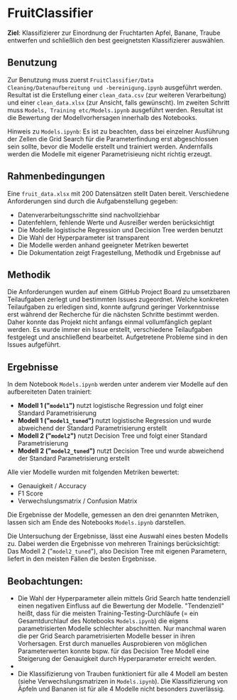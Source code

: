 # FruitClassifier

**Ziel**: Klassifizierer zur Einordnung der Fruchtarten Apfel, Banane, Traube entwerfen und schließlich den best geeignetsten Klassifizierer auswählen. 

## Benutzung 
Zur Benutzung muss zuerst ``FruitClassifier/Data Cleaning/Datenaufbereitung und -bereinigung.ipynb`` ausgeführt werden. Resultat ist die Erstellung einer ``clean_data.csv`` (zur weiteren Verarbeitung) und einer ``clean_data.xlsx`` (zur Ansicht, falls gewünscht). Im zweiten Schritt muss ``Models, Training etc/Models.ipynb`` ausgeführt werden. Resultat ist die Bewertung der Modellvorhersagen innerhalb des Notebooks. 

Hinweis zu ``Models.ipynb``: Es ist zu beachten, dass bei einzelner Ausführung der Zellen die Grid Search für die Parameterfindung erst abgeschlossen sein sollte, bevor die Modelle erstellt und trainiert werden. Andernfalls werden die Modelle mit eigener Parametrisieung nicht richtig erzeugt. 

## Rahmenbedingungen 

Eine ``fruit_data.xlsx`` mit 200 Datensätzen stellt Daten bereit. Verschiedene Anforderungen sind durch die Aufgabenstellung gegeben:

- Datenverarbeitungsschritte sind nachvollziehbar
- Datenfehlern, fehlende Werte und Ausreißer werden berücksichtigt
- Die Modelle logistische Regression und Decision Tree werden benutzt
- Die Wahl der Hyperparameter ist transparent
- Die Modelle werden anhand geeigneter Metriken bewertet
- Die Dokumentation zeigt Fragestellung, Methodik und Ergebnisse auf


## Methodik

Die Anforderungen wurden auf einem GitHub Project Board zu umsetzbaren Teilaufgaben zerlegt und bestimmten Issues zugeordnet. Welche konkreten Teilaufgaben zu erledigen sind, konnte aufgrund geringer Vorkenntnisse erst während der Recherche für die nächsten Schritte bestimmt werden. Daher konnte das Projekt nicht anfangs einmal vollumfänglich geplant werden. Es wurde immer ein Issue erstellt, verschiedene Teilaufgaben festgelegt und anschließend bearbeitet. Aufgetretene Probleme sind in den Issues aufgeführt.

## Ergebnisse

In dem Notebook ``Models.ipynb`` werden unter anderem vier Modelle auf den aufbereiteten Daten trainiert:

- **Modell 1 ("``model1``")** nutzt logistische Regression und folgt einer Standard Parametrisierung
- **Modell 1 ("``model1_tuned``")** nutzt logistische Regression und wurde abweichend der Standard Parametrisierung erstellt
- **Modell 2 ("``model2``")** nutzt Decision Tree und folgt einer Standard Parametrisierung
- **Modell 2 ("``model2_tuned``")** nutzt Decision Tree und wurde abweichend der Standard Parametrisierung erstellt

Alle vier Modelle wurden mit folgenden Metriken bewertet:

- Genauigkeit / Accuracy
- F1 Score
- Verwechslungsmatrix / Confusion Matrix


Die Ergebnisse der Modelle, gemessen an den drei genannten Metriken, lassen sich am Ende des Notebooks ``Models.ipynb`` darstellen.

Die Untersuchung der Ergebnisse, lässt eine Auswahl eines besten Modells zu. Dabei werden die Ergebnisse von mehreren Trainings berücksichtigt: Das Modell 2 ("``model2_tuned``"), also Decision Tree mit eigenen Parametern, liefert in den meisten Fällen die besten Ergebnisse. 


## Beobachtungen:

- Die Wahl der Hyperparameter allein mittels Grid Search hatte tendenziell einen negativen Einfluss auf die Bewertung der Modelle. "Tendenziell" heißt, dass für die meisten Training-Testing-Durchläufe (= ein Gesamtdurchlauf des Notebooks ``Models.ipynb``) die eigens parametrisierten Modelle schlechter abschnitten. Nur manchmal waren die per Grid Search parametrisierten Modelle besser in ihren Vorhersagen. Erst durch manuelles Ausprobieren von möglichen Parameterwerten konnte bspw. für das Decision Tree Modell eine Steigerung der Genauigkeit durch Hyperparameter erreicht werden. 
- 
- Die Klassifizierung von Trauben funktioniert für alle 4 Modell am besten (siehe Verwechslungsmatrizen in ``Models.ipynb``). Die Klassifizierung von Äpfeln und Bananen ist für alle 4 Modelle nicht besonders zuverlässig.    
